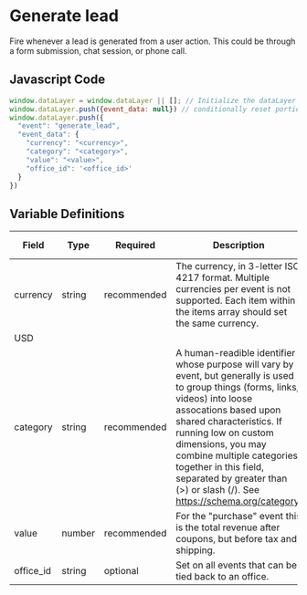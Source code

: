 # Generate lead

Fire whenever a lead is generated from a user action. This could be through a form submission, chat session, or phone call.

## Javascript Code
```js
window.dataLayer = window.dataLayer || []; // Initialize the dataLayer variable to avoid JS errors
window.dataLayer.push({event_data: null}) // conditionally reset portions of DL 
window.dataLayer.push({
  "event": "generate_lead",
  "event_data": {
    "currency": "<currency>",
    "category": "<category>",
    "value": "<value>",
    "office_id": '<office_id>'
  }
})
```

## Variable Definitions
|Field|Type|Required|Description|Example|Pattern|Min Length|Max Length|Minimum|Maximum|Multiple Of|
| --- | --- | --- | --- | --- | --- | --- | --- | --- | --- | --- |
|currency|string|recommended|The currency, in 3-letter ISO 4217 format. Multiple currencies per event is not supported. Each item within the items array should set the same currency.
|USD|
|category|string|recommended|A human-readible identifier whose purpose will vary by event, but generally is used to group things (forms, links, videos) into loose assocations based upon shared characteristics. If running low on custom dimensions, you may combine multiple categories together in this field, separated by greater than (>) or slash (/). See https://schema.org/category.|qualified|
|value|number|recommended|For the "purchase" event this is the total revenue after coupons, but before tax and shipping.|100|
|office_id|string|optional|Set on all events that can be tied back to an office.|/ohio/springfield|
